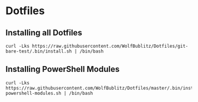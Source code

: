 # Dotfiles

## Installing all Dotfiles

```shell
curl -Lks https://raw.githubusercontent.com/WolfBublitz/Dotfiles/git-bare-test/.bin/install.sh | /bin/bash
```

## Installing PowerShell Modules

```shell
curl -Lks https://raw.githubusercontent.com/WolfBublitz/Dotfiles/master/.bin/install-powershell-modules.sh | /bin/bash
```